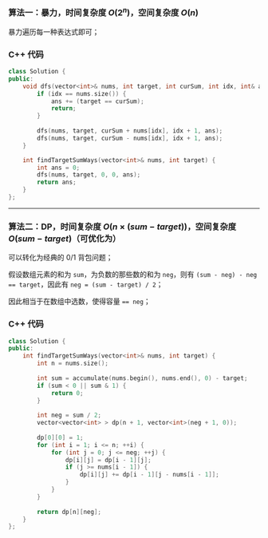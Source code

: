 ### 算法一：暴力，时间复杂度 $O(2^n)$，空间复杂度 $O(n)$

暴力遍历每一种表达式即可；

### C++ 代码
```c++
class Solution {
public:
    void dfs(vector<int>& nums, int target, int curSum, int idx, int& ans) {
        if (idx == nums.size()) {
            ans += (target == curSum);
            return;
        }
        
        dfs(nums, target, curSum + nums[idx], idx + 1, ans);
        dfs(nums, target, curSum - nums[idx], idx + 1, ans);
    }

    int findTargetSumWays(vector<int>& nums, int target) {
        int ans = 0;
        dfs(nums, target, 0, 0, ans);
        return ans;
    }
};
```

---

### 算法二：DP，时间复杂度 $O(n \times (sum - target))$，空间复杂度 $O(sum - target)$（可优化为）

可以转化为经典的 0/1 背包问题；

假设数组元素的和为 `sum`，为负数的那些数的和为 `neg`，则有 `(sum - neg) - neg == target`，因此有 `neg = (sum - target) / 2`；

因此相当于在数组中选数，使得容量 `== neg`；

### C++ 代码
```c++
class Solution {
public:
    int findTargetSumWays(vector<int>& nums, int target) {
        int n = nums.size();
	
        int sum = accumulate(nums.begin(), nums.end(), 0) - target;
        if (sum < 0 || sum & 1) {
            return 0;
        }
        
        int neg = sum / 2;
        vector<vector<int> > dp(n + 1, vector<int>(neg + 1, 0));
        
        dp[0][0] = 1;
        for (int i = 1; i <= n; ++i) {
            for (int j = 0; j <= neg; ++j) {
                dp[i][j] = dp[i - 1][j];
                if (j >= nums[i - 1]) {
                    dp[i][j] += dp[i - 1][j - nums[i - 1]];
                }
            }
        }
        
        return dp[n][neg];
    }
};
```
